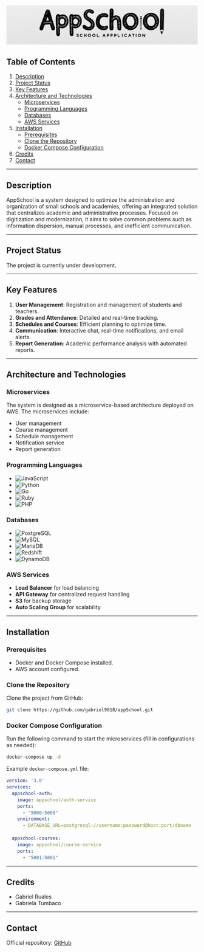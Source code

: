![LogoAppSchool](https://github.com/gabitla/Example-of-README/blob/main/LogoAppSchool.jpg)

## Table of Contents
1. [Description](#description)
2. [Project Status](#project-status)
3. [Key Features](#key-features)
4. [Architecture and Technologies](#architecture-and-technologies)
    - [Microservices](#microservices)
    - [Programming Languages](#programming-languages)
    - [Databases](#databases)
    - [AWS Services](#aws-services)
5. [Installation](#installation)
    - [Prerequisites](#prerequisites)
    - [Clone the Repository](#clone-the-repository)
    - [Docker Compose Configuration](#docker-compose-configuration)
6. [Credits](#credits)
7. [Contact](#contact)

---

## Description
AppSchool is a system designed to optimize the administration and organization of small schools and academies, offering an integrated solution that centralizes academic and administrative processes. Focused on digitization and modernization, it aims to solve common problems such as information dispersion, manual processes, and inefficient communication.

---

## Project Status
The project is currently under development.

---

## Key Features
1. **User Management**: Registration and management of students and teachers.
2. **Grades and Attendance**: Detailed and real-time tracking.
3. **Schedules and Courses**: Efficient planning to optimize time.
4. **Communication**: Interactive chat, real-time notifications, and email alerts.
5. **Report Generation**: Academic performance analysis with automated reports.

---

## Architecture and Technologies

### Microservices
The system is designed as a microservice-based architecture deployed on AWS. The microservices include:
- User management
- Course management
- Schedule management
- Notification service
- Report generation

### Programming Languages
- ![JavaScript](https://img.shields.io/badge/JavaScript-F7DF1E?style=for-the-badge&logo=javascript&logoColor=black)
- ![Python](https://img.shields.io/badge/Python-3776AB?style=for-the-badge&logo=python&logoColor=white)
- ![Go](https://img.shields.io/badge/Go-00ADD8?style=for-the-badge&logo=go&logoColor=white)
- ![Ruby](https://img.shields.io/badge/Ruby-CC342D?style=for-the-badge&logo=ruby&logoColor=white)
- ![PHP](https://img.shields.io/badge/PHP-777BB4?style=for-the-badge&logo=php&logoColor=white)

### Databases
- ![PostgreSQL](https://img.shields.io/badge/PostgreSQL-336791?style=for-the-badge&logo=postgresql&logoColor=white)
- ![MySQL](https://img.shields.io/badge/MySQL-4479A1?style=for-the-badge&logo=mysql&logoColor=white)
- ![MariaDB](https://img.shields.io/badge/MariaDB-003545?style=for-the-badge&logo=mariadb&logoColor=white)
- ![Redshift](https://img.shields.io/badge/Redshift-8C2A00?style=for-the-badge&logo=amazonredshift&logoColor=white)
- ![DynamoDB](https://img.shields.io/badge/DynamoDB-4053D6?style=for-the-badge&logo=amazondynamodb&logoColor=white)

### AWS Services
- **Load Balancer** for load balancing
- **API Gateway** for centralized request handling
- **S3** for backup storage
- **Auto Scaling Group** for scalability

---

## Installation

### Prerequisites
- Docker and Docker Compose installed.
- AWS account configured.

### Clone the Repository
Clone the project from GitHub:
```bash
git clone https://github.com/gabriel9818/appSchool.git
```

### Docker Compose Configuration
Run the following command to start the microservices (fill in configurations as needed):
```bash
docker-compose up -d
```

Example `docker-compose.yml` file:
```yaml
version: '3.8'
services:
  appschool-auth:
    image: appschool/auth-service
    ports:
      - "5000:5000"
    environment:
      - DATABASE_URL=postgresql://username:password@host:port/dbname

  appschool-courses:
    image: appschool/course-service
    ports:
      - "5001:5001"
```

---

## Credits
- Gabriel Ruales
- Gabriela Tumbaco

---

## Contact
Official repository: [GitHub](https://github.com/gabriel9818/appSchool)



